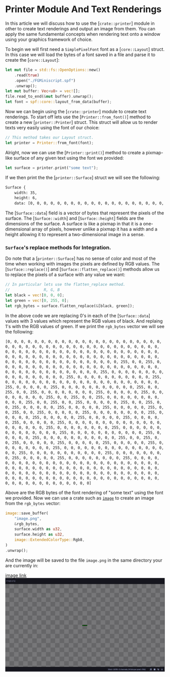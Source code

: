 # Printer Module And Text Renderings

In this article we will discuss how to use the [`crate::printer`] module in other to create text
renderings and output an image from them. You can apply the same fundamental concepts when rendering
text onto a window using your graphics framework of choice.

To begin we will first need a `SimplePixelFont` font as a [`core::Layout`] struct. In this case we will
load the bytes of a font saved in a file and parse it to create the [`core::Layout`]:

```rs
let mut file = std::fs::OpenOptions::new()
    .read(true)
    .open("./FGMiniscript.spf")
    .unwrap();
let mut buffer: Vec<u8> = vec![];
file.read_to_end(&mut buffer).unwrap();
let font = spf::core::layout_from_data(buffer);
```

Now we can begin using the [`crate::printer`] module to create text renderings. To start off lets use
the [`Printer::from_font()`] method to create a new [`printer::Printer`] struct. This struct will allow
us to render texts very easily using the font of our choice:

```rs
// This method takes our Layout struct.
let printer = Printer::from_font(font);
```

Alright, now we can use the [`Printer::print()`] method to create a pixmap-like surface of any given
text using the font we provided:

```rs
let surface = printer.print("some text");
```

If we then print the the [`printer::Surface`] struct we will see the following:

```sh
Surface {
    width: 35,
    height: 6,
    data: [0, 0, 0, 0, 0, 0, 0, 0, 0, 0, 0, 0, 0, 0, 0, 0, 0, 0, 0, 0, 0, 0, 0, 0, 0, 0, 0, 0, 0, 0, 0, 0, 0, 0, 0, 0, 1, 1, 0, 0, 0, 0, 0, 0, 0, 0, 0, 0, 0, 0, 1, 0, 0, 0, 0, 0, 1, 0, 0, 0, 1, 0, 0, 0, 0, 0, 0, 0, 1, 0, 1, 0, 0, 0, 1, 1, 1, 0, 0, 1, 0, 1, 0, 0, 1, 1, 1, 0, 0, 0, 1, 1, 1, 0, 1, 1, 1, 0, 1, 0, 1, 0, 1, 1, 1, 0, 1, 0, 0, 1, 0, 1, 0, 1, 0, 1, 0, 1, 0, 1, 0, 0, 0, 0, 0, 0, 1, 0, 0, 1, 0, 0, 0, 0, 1, 0, 0, 0, 1, 0, 1, 0, 0, 0, 1, 1, 1, 0, 1, 0, 1, 0, 1, 0, 0, 1, 0, 0, 0, 0, 0, 1, 0, 0, 0, 1, 0, 0, 1, 0, 1, 0, 0, 1, 0, 0, 0, 0, 0, 0, 0, 0, 0, 0, 0, 0, 0, 0, 0, 0, 0, 0, 0, 0, 0, 0, 0, 0, 0, 0, 0, 0, 0, 0, 0, 0, 0, 0, 0, 0] }
```

The [`Surface::data`] field is a vector of bytes that represent the pixels of the surface. The
[`Surface::width`] and [`Surface::height`] fields are the dimensions of the surface. A surface is like
a pixmap in that it is a one-dimensional array of pixels, however unlike a pixmap it has a width and a
height allowing it to represent a two-dimensional image in a sense.

### `Surface`'s replace methods for Integration.

Do note that a [`printer::Surface`] has no sense of color and most of the time when working with images
the pixels are defined by RGB values. The [`Surface::replace()`] and [`Surface::flatten_replace()`]
methods allow us to replace the pixels of a surface with any value we want:

```rs
// In particular lets use the flatten_replace method.
//               R, G, B
let black = vec![0, 0, 0];
let green = vec![0, 255, 0];
let rgb_bytes = surface.flatten_replace(&[black, green]);
```

In the above code we are replacing 0's in each of the [`Surface::data`] values with 3 values which
represent the RGB values of black. And replaing 1's with the RGB values of green. If we print the
`rgb_bytes` vector we will see the following:

```
[0, 0, 0, 0, 0, 0, 0, 0, 0, 0, 0, 0, 0, 0, 0, 0, 0, 0, 0, 0, 0, 0, 0, 0, 0, 0, 0, 0, 0, 0, 0, 0, 0, 0, 0, 0, 0, 0, 0, 0, 0, 0, 0, 0, 0, 0, 0, 0, 0, 0, 0, 0, 0, 0, 0, 0, 0, 0, 0, 0, 0, 0, 0, 0, 0, 0, 0, 0, 0, 0, 0, 0, 0, 0, 0, 0, 0, 0, 0, 0, 0, 0, 0, 0, 0, 0, 0, 0, 0, 0, 0, 0, 0, 0, 0, 0, 0, 0, 0, 0, 0, 0, 0, 0, 0, 0, 0, 0, 0, 255, 0, 0, 255, 0, 0, 0, 0, 0, 0, 0, 0, 0, 0, 0, 0, 0, 0, 0, 0, 0, 0, 0, 0, 0, 0, 0, 0, 0, 0, 0, 0, 0, 0, 0, 0, 0, 0, 0, 0, 0, 0, 255, 0, 0, 0, 0, 0, 0, 0, 0, 0, 0, 0, 0, 0, 0, 0, 0, 0, 255, 0, 0, 0, 0, 0, 0, 0, 0, 0, 0, 0, 255, 0, 0, 0, 0, 0, 0, 0, 0, 0, 0, 0, 0, 0, 0, 0, 0, 0, 0, 0, 0, 0, 0, 0, 255, 0, 0, 0, 0, 0, 255, 0, 0, 0, 0, 0, 0, 0, 0, 0, 0, 0, 255, 0, 0, 255, 0, 0, 255, 0, 0, 0, 0, 0, 0, 0, 0, 255, 0, 0, 0, 0, 0, 255, 0, 0, 0, 0, 0, 0, 0, 0, 255, 0, 0, 255, 0, 0, 255, 0, 0, 0, 0, 0, 0, 0, 0, 0, 0, 0, 255, 0, 0, 255, 0, 0, 255, 0, 0, 0, 0, 0, 255, 0, 0, 255, 0, 0, 255, 0, 0, 0, 0, 0, 255, 0, 0, 0, 0, 0, 255, 0, 0, 0, 0, 0, 255, 0, 0, 255, 0, 0, 255, 0, 0, 0, 0, 0, 255, 0, 0, 0, 0, 0, 0, 0, 0, 255, 0, 0, 0, 0, 0, 255, 0, 0, 0, 0, 0, 255, 0, 0, 0, 0, 0, 255, 0, 0, 0, 0, 0, 255, 0, 0, 0, 0, 0, 255, 0, 0, 0, 0, 0, 0, 0, 0, 0, 0, 0, 0, 0, 0, 0, 0, 0, 0, 0, 0, 255, 0, 0, 0, 0, 0, 0, 0, 0, 255, 0, 0, 0, 0, 0, 0, 0, 0, 0, 0, 0, 0, 0, 0, 255, 0, 0, 0, 0, 0, 0, 0, 0, 0, 0, 0, 255, 0, 0, 0, 0, 0, 255, 0, 0, 0, 0, 0, 0, 0, 0, 0, 0, 0, 255, 0, 0, 255, 0, 0, 255, 0, 0, 0, 0, 0, 255, 0, 0, 0, 0, 0, 255, 0, 0, 0, 0, 0, 255, 0, 0, 0, 0, 0, 0, 0, 0, 255, 0, 0, 0, 0, 0, 0, 0, 0, 0, 0, 0, 0, 0, 0, 0, 0, 0, 255, 0, 0, 0, 0, 0, 0, 0, 0, 0, 0, 0, 255, 0, 0, 0, 0, 0, 0, 0, 0, 255, 0, 0, 0, 0, 0, 255, 0, 0, 0, 0, 0, 0, 0, 0, 255, 0, 0, 0, 0, 0, 0, 0, 0, 0, 0, 0, 0, 0, 0, 0, 0, 0, 0, 0, 0, 0, 0, 0, 0, 0, 0, 0, 0, 0, 0, 0, 0, 0, 0, 0, 0, 0, 0, 0, 0, 0, 0, 0, 0, 0, 0, 0, 0, 0, 0, 0, 0, 0, 0, 0, 0, 0, 0, 0, 0, 0, 0, 0, 0, 0, 0, 0, 0, 0, 0, 0, 0, 0, 0, 0, 0, 0, 0, 0, 0, 0, 0, 0, 0, 0, 0, 0, 0, 0, 0, 0, 0, 0, 0, 0, 0, 0, 0, 0, 0, 0, 0, 0, 0, 0, 0, 0, 0, 0]
```

Above are the RGB bytes of the font rendering of "some text" using the font we provided. Now we can
use a crate such as [`image`](https://crates.io/crates/image) to create an image from the
`rgb_bytes` vector:

```rs
image::save_buffer(
    "image.png",
    &rgb_bytes,
    surface.width as u32,
    surface.height as u32,
    image::ExtendedColorType::Rgb8,
)
.unwrap();
```

And the image will be saved to the file `image.png` in the same directory your are currently in:

[image link](https://github.com/The-Nice-One/spf.rs/blob/main/res/articles/res/printerRenderedsome_text.png)
![](https://github.com/SimplePixelFont/spf.rs/blob/main/res/articles/res/printerRenderedsome_text.png?raw=true)
